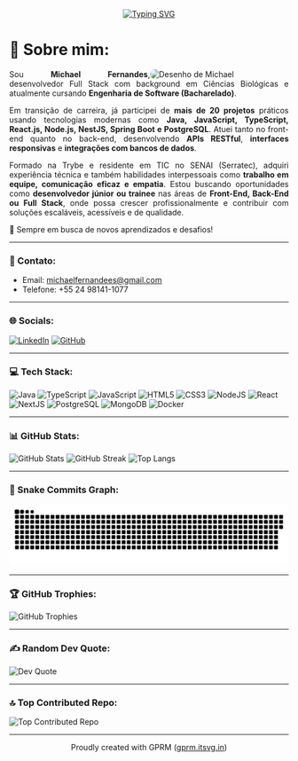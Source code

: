 <div align="center">
  <a href="https://git.io/typing-svg">
    <img src="https://readme-typing-svg.herokuapp.com?font=Fira+Code&size=30&pause=1000&color=28910F&background=FF1FFD00&width=435&lines=Hello!+Welcome+!!;I'm+Michael+Fernandes!" alt="Typing SVG" />
  </a>
</div>

<div align="justify">
<h1>💫 Sobre mim:</h1>

<img src="https://github.com/michaelfernan/michaelfernan/assets/111091339/099f1502-7121-4c9b-bf8a-dc69a29cdc74" width="250px" align="right" alt="Desenho de Michael" style="border-radius: 100px;">

Sou <strong>Michael Fernandes</strong>, desenvolvedor Full Stack com background em Ciências Biológicas e atualmente cursando <strong>Engenharia de Software (Bacharelado)</strong>.

Em transição de carreira, já participei de <strong>mais de 20 projetos</strong> práticos usando tecnologias modernas como <strong>Java, JavaScript, TypeScript, React.js, Node.js, NestJS, Spring Boot e PostgreSQL</strong>. Atuei tanto no front-end quanto no back-end, desenvolvendo <strong>APIs RESTful</strong>, <strong>interfaces responsivas</strong> e <strong>integrações com bancos de dados</strong>.

Formado na Trybe e residente em TIC no SENAI (Serratec), adquiri experiência técnica e também habilidades interpessoais como <strong>trabalho em equipe, comunicação eficaz e empatia</strong>. Estou buscando oportunidades como <strong>desenvolvedor júnior ou trainee</strong> nas áreas de <strong>Front-End, Back-End ou Full Stack</strong>, onde possa crescer profissionalmente e contribuir com soluções escaláveis, acessíveis e de qualidade.

🚀 Sempre em busca de novos aprendizados e desafios!
</div>

---

### 📧 Contato:

- Email: michaelfernandees@gmail.com  
- Telefone: +55 24 98141-1077

---

### 🌐 Socials:

[![LinkedIn](https://img.shields.io/badge/LinkedIn-%230077B5.svg?logo=linkedin&logoColor=white)](https://linkedin.com/in/fernandes-michael)
[![GitHub](https://img.shields.io/badge/GitHub-181717?style=flat&logo=github&logoColor=white)](https://github.com/michaelfernan)

---

### 💻 Tech Stack:

![Java](https://img.shields.io/badge/java-%23ED8B00.svg?style=for-the-badge&logo=java&logoColor=white)
![TypeScript](https://img.shields.io/badge/typescript-%23007ACC.svg?style=for-the-badge&logo=typescript&logoColor=white)
![JavaScript](https://img.shields.io/badge/javascript-%23323330.svg?style=for-the-badge&logo=javascript&logoColor=%23F7DF1E)
![HTML5](https://img.shields.io/badge/html5-%23E34F26.svg?style=for-the-badge&logo=html5&logoColor=white)
![CSS3](https://img.shields.io/badge/css3-%231572B6.svg?style=for-the-badge&logo=css3&logoColor=white)
![NodeJS](https://img.shields.io/badge/node.js-6DA55F?style=for-the-badge&logo=node.js&logoColor=white)
![React](https://img.shields.io/badge/react-%2320232a.svg?style=for-the-badge&logo=react&logoColor=%2361DAFB)
![NextJS](https://img.shields.io/badge/next.js-black?style=for-the-badge&logo=next.js&logoColor=white)
![PostgreSQL](https://img.shields.io/badge/postgresql-%23316192.svg?style=for-the-badge&logo=postgresql&logoColor=white)
![MongoDB](https://img.shields.io/badge/mongodb-%234ea94b.svg?style=for-the-badge&logo=mongodb&logoColor=white)
![Docker](https://img.shields.io/badge/docker-%230db7ed.svg?style=for-the-badge&logo=docker&logoColor=white)

---

### 📊 GitHub Stats:

![GitHub Stats](https://github-readme-stats.vercel.app/api?username=michaelfernan&theme=vue-dark&hide_border=false&include_all_commits=true&count_private=false)
![GitHub Streak](https://github-readme-streak-stats.herokuapp.com/?user=michaelfernan&theme=vue-dark&hide_border=false)
![Top Langs](https://github-readme-stats.vercel.app/api/top-langs/?username=michaelfernan&theme=vue-dark&hide_border=false&layout=compact)

---

### 🐍 Snake Commits Graph:

![snake gif](https://github.com/michaelfernan/michaelfernan/blob/output/github-contribution-grid-snake.svg)

---

### 🏆 GitHub Trophies:

![GitHub Trophies](https://github-profile-trophy.vercel.app/?username=michaelfernan&theme=radical&no-frame=false&no-bg=true&margin-w=4)

---

### ✍️ Random Dev Quote:

![Dev Quote](https://quotes-github-readme.vercel.app/api?type=horizontal&theme=radical)

---

### 🔝 Top Contributed Repo:

![Top Contributed Repo](https://github-contributor-stats.vercel.app/api?username=michaelfernan&limit=5&theme=dark&combine_all_yearly_contributions=true)

---

<p align="center">Proudly created with GPRM (<a href="https://gprm.itsvg.in">gprm.itsvg.in</a>)</p>

